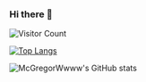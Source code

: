 ### Hi there 👋

<!--
**McGregorWwww/McGregorWwww** is a ✨ _special_ ✨ repository because its `README.md` (this file) appears on your GitHub profile.

Here are some ideas to get you started:

- 🔭 I’m currently working on ...
- 🌱 I’m currently learning ...
- 👯 I’m looking to collaborate on ...
- 🤔 I’m looking for help with ...
- 💬 Ask me about ...
- 📫 How to reach me: ...
- 😄 Pronouns: ...
- ⚡ Fun fact: ...
-->


![Visitor Count](https://profile-counter.glitch.me/McGregorWwww/count.svg)

[![Top Langs](https://github-readme-stats.vercel.app/api/top-langs/?username=McGregorWwww&layout=compact)](https://github.com/McGregorWwww/github-readme-stats)

![McGregorWwww's GitHub stats](https://github-readme-stats.vercel.app/api?username=McGregorWwww&show_icons=true&theme=tokyonight)
